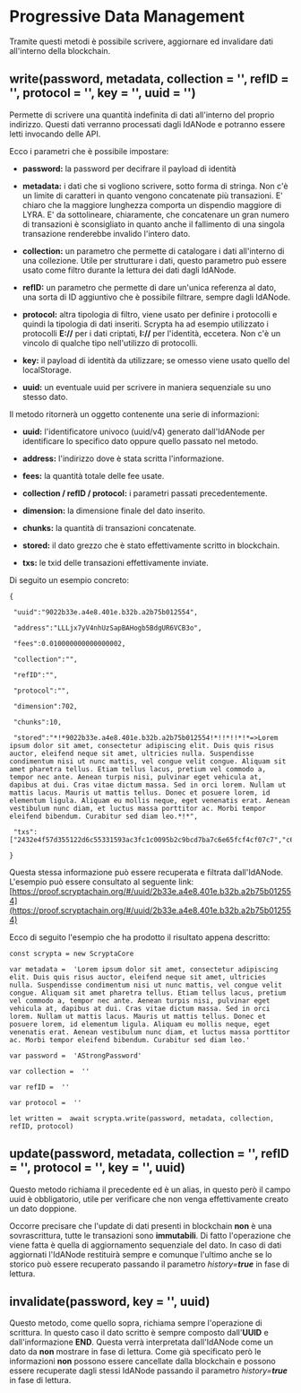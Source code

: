 # Progressive Data Management
Tramite questi metodi è possibile scrivere, aggiornare ed invalidare dati all'interno della blockchain.

## write(password, metadata, collection = '', refID = '', protocol = '', key = '', uuid = '')

Permette di scrivere una quantità indefinita di dati all'interno del proprio indirizzo. Questi dati verranno processati dagli IdANode e potranno essere letti invocando delle API.

Ecco i parametri che è possibile impostare:

-   **password:** la password per decifrare il payload di identità
    
-   **metadata:** i dati che si vogliono scrivere, sotto forma di stringa. Non c'è un limite di caratteri in quanto vengono concatenate più transazioni. E' chiaro che la maggiore lunghezza comporta un dispendio maggiore di LYRA. E' da sottolineare, chiaramente, che concatenare un gran numero di transazioni è sconsigliato in quanto anche il fallimento di una singola transazione renderebbe invalido l'intero dato.
    
-   **collection:** un parametro che permette di catalogare i dati all'interno di una collezione. Utile per strutturare i dati, questo parametro può essere usato come filtro durante la lettura dei dati dagli IdANode.
    
-   **refID:** un parametro che permette di dare un'unica referenza al dato, una sorta di ID aggiuntivo che è possibile filtrare, sempre dagli IdANode.
    
-   **protocol:** altra tipologia di filtro, viene usato per definire i protocolli e quindi la tipologia di dati inseriti. Scrypta ha ad esempio utilizzato i protocolli **E://** per i dati criptati, **I://** per l'identità, eccetera. Non c'è un vincolo di qualche tipo nell'utilizzo di protocolli.
    
-   **key:** il payload di identità da utilizzare; se omesso viene usato quello del localStorage.
    
- **uuid:** un eventuale uuid per scrivere in maniera sequenziale su uno stesso dato. 

Il metodo ritornerà un oggetto contenente una serie di informazioni:

-   **uuid:** l'identificatore univoco (uuid/v4) generato dall'IdANode per identificare lo specifico dato oppure quello passato nel metodo.
    
-   **address:** l'indirizzo dove è stata scritta l'informazione.
    
-   **fees:** la quantità totale delle fee usate.
    
-   **collection / refID / protocol:** i parametri passati precedentemente.
    
-   **dimension:** la dimensione finale del dato inserito.
    
-   **chunks:** la quantità di transazioni concatenate.
    
-   **stored:** il dato grezzo che è stato effettivamente scritto in blockchain.
    
-   **txs:** le txid delle transazioni effettivamente inviate.
    
Di seguito un esempio concreto:
```
{

 "uuid":"9022b33e.a4e8.401e.b32b.a2b75b012554",

 "address":"LLLjx7yV4nhUzSapBAHogb5BdgUR6VCB3o",

 "fees":0.010000000000000002,

 "collection":"",

 "refID":"",

 "protocol":"",

 "dimension":702,

 "chunks":10,

 "stored":"*!*9022b33e.a4e8.401e.b32b.a2b75b012554!*!!*!!*!*=>Lorem ipsum dolor sit amet, consectetur adipiscing elit. Duis quis risus auctor, eleifend neque sit amet, ultricies nulla. Suspendisse condimentum nisi ut nunc mattis, vel congue velit congue. Aliquam sit amet pharetra tellus. Etiam tellus lacus, pretium vel commodo a, tempor nec ante. Aenean turpis nisi, pulvinar eget vehicula at, dapibus at dui. Cras vitae dictum massa. Sed in orci lorem. Nullam ut mattis lacus. Mauris ut mattis tellus. Donec et posuere lorem, id elementum ligula. Aliquam eu mollis neque, eget venenatis erat. Aenean vestibulum nunc diam, et luctus massa porttitor ac. Morbi tempor eleifend bibendum. Curabitur sed diam leo.*!*",

 "txs":["2432e4f57d355122d6c55331593ac3fc1c0095b2c9bcd7ba7c6e65fcf4cf07c7","c6d592889105c2989c43df50197f3b0d35449497001be69842602b9a72306a03","cf52acfc5384813ea65741354066962e10c33db826e575d300326850f0761c7f","b3d38ee224f8f82bbf0c4f878740dea5664ce3b90c2f5fea38e53ee1caa3a5d8","915ff12007dc738761c4746087fca2d03c17cefb272504d04f3378d3038816d1","76e3d9427575a82550e3461dad453d006c1d79bb59fd64eadcd6ce2f884ca582","d7650a8357fe031eec3672210c4d96bc41383375eeeac87062efb7c273daf924","27a00bc5478d6e50e04375271066c6ad7e0ac923d5553ab41358643942baf859","bedec596bf4117cea73095ec32361aef2425a65b9f1be23fd842181552c7d00e","6b4959c76eb57e3e913965901bf627f3e82e6c1332ae34d571f1222c68a24d49"]

}
```

Questa stessa informazione può essere recuperata e filtrata dall'IdANode. L'esempio può essere consultato al seguente link: [https://proof.scryptachain.org/#/uuid/2b33e.a4e8.401e.b32b.a2b75b012554](https://proof.scryptachain.org/#/uuid/2b33e.a4e8.401e.b32b.a2b75b012554)​

Ecco di seguito l'esempio che ha prodotto il risultato appena descritto:
```
const scrypta = new ScryptaCore

var metadata =  'Lorem ipsum dolor sit amet, consectetur adipiscing elit. Duis quis risus auctor, eleifend neque sit amet, ultricies nulla. Suspendisse condimentum nisi ut nunc mattis, vel congue velit congue. Aliquam sit amet pharetra tellus. Etiam tellus lacus, pretium vel commodo a, tempor nec ante. Aenean turpis nisi, pulvinar eget vehicula at, dapibus at dui. Cras vitae dictum massa. Sed in orci lorem. Nullam ut mattis lacus. Mauris ut mattis tellus. Donec et posuere lorem, id elementum ligula. Aliquam eu mollis neque, eget venenatis erat. Aenean vestibulum nunc diam, et luctus massa porttitor ac. Morbi tempor eleifend bibendum. Curabitur sed diam leo.'

var password =  'AStrongPassword'

var collection =  ''

var refID =  ''

var protocol =  ''

​let written =  await scrypta.write(password, metadata, collection, refID, protocol)
```

## update(password, metadata, collection = '', refID = '', protocol = '', key = '', uuid)

Questo metodo richiama il precedente ed è un alias, in questo però il campo uuid è obbligatorio, utile per verificare che non venga effettivamente creato un dato doppione. 

Occorre precisare che l'update di dati presenti in blockchain **non** è una sovrascrittura, tutte le transazioni sono **immutabili**. Di fatto l'operazione che viene fatta è quella di aggiornamento sequenziale del dato. In caso di dati aggiornati l'IdANode restituirà sempre e comunque l'ultimo anche se lo storico può essere recuperato passando il parametro _history=**true**_ in fase di lettura. 

## invalidate(password, key  =  '', uuid)

Questo metodo, come quello sopra, richiama sempre l'operazione di scrittura. In questo caso il dato scritto è sempre composto dall'**UUID** e dall'informazione **END**. Questa verrà interpretata dall'IdANode come un dato da **non** mostrare in fase di lettura. Come già specificato però le informazioni **non** possono essere cancellate dalla blockchain e possono essere recuperate dagli stessi IdANode passando il parametro _history=**true**_ in fase di lettura. 
<!--stackedit_data:
eyJoaXN0b3J5IjpbMTE1MTc4MjkwOF19
-->